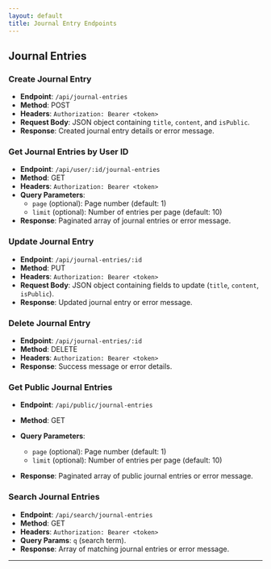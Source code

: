 ```yaml
---
layout: default
title: Journal Entry Endpoints
---
```


## Journal Entries

### Create Journal Entry

- **Endpoint**: `/api/journal-entries`
- **Method**: POST
- **Headers**: `Authorization: Bearer <token>`
- **Request Body**: JSON object containing `title`, `content`, and `isPublic`.
- **Response**: Created journal entry details or error message.

### Get Journal Entries by User ID

- **Endpoint**: `/api/user/:id/journal-entries`
- **Method**: GET
- **Headers**: `Authorization: Bearer <token>`
- **Query Parameters**: 
  - `page` (optional): Page number (default: 1)
  - `limit` (optional): Number of entries per page (default: 10)
- **Response**: Paginated array of journal entries or error message.

### Update Journal Entry

- **Endpoint**: `/api/journal-entries/:id`
- **Method**: PUT
- **Headers**: `Authorization: Bearer <token>`
- **Request Body**: JSON object containing fields to update (`title`, `content`, `isPublic`).
- **Response**: Updated journal entry or error message.

### Delete Journal Entry

- **Endpoint**: `/api/journal-entries/:id`
- **Method**: DELETE
- **Headers**: `Authorization: Bearer <token>`
- **Response**: Success message or error details.

### Get Public Journal Entries

- **Endpoint**: `/api/public/journal-entries`
- **Method**: GET


- **Query Parameters**:
  - `page` (optional): Page number (default: 1)
  - `limit` (optional): Number of entries per page (default: 10)
- **Response**: Paginated array of public journal entries or error message.

### Search Journal Entries

- **Endpoint**: `/api/search/journal-entries`
- **Method**: GET
- **Headers**: `Authorization: Bearer <token>`
- **Query Params**: `q` (search term).
- **Response**: Array of matching journal entries or error message.

---
